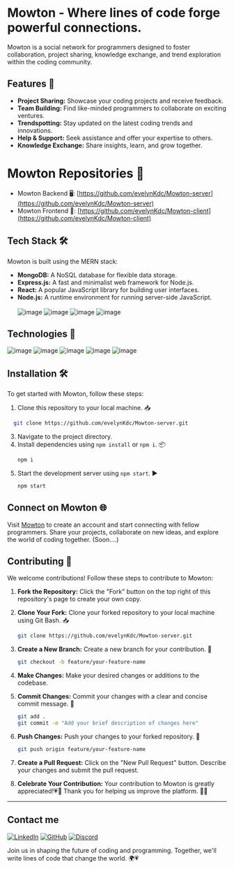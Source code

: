 # Mowton - Where lines of code forge powerful connections.

Mowton is a social network for programmers designed to foster collaboration, project sharing, knowledge exchange, and trend exploration within the coding community.

## Features 🚀

- **Project Sharing:** Showcase your coding projects and receive feedback.
- **Team Building:** Find like-minded programmers to collaborate on exciting ventures.
- **Trendspotting:** Stay updated on the latest coding trends and innovations.
- **Help & Support:** Seek assistance and offer your expertise to others.
- **Knowledge Exchange:** Share insights, learn, and grow together.

# Mowton Repositories 📁
- Mowton Backend 🖥️: [https://github.com/evelynKdc/Mowton-server](https://github.com/evelynKdc/Mowton-server)
- Mowton Frontend 🌈: [https://github.com/evelynKdc/Mowton-client](https://github.com/evelynKdc/Mowton-client)

## Tech Stack 🛠️

Mowton is built using the MERN stack:

- **MongoDB:** A NoSQL database for flexible data storage.
- **Express.js:** A fast and minimalist web framework for Node.js.
- **React:** A popular JavaScript library for building user interfaces.
- **Node.js:** A runtime environment for running server-side JavaScript.
<br><br>
![image](https://img.shields.io/badge/MongoDB-4EA94B?style=for-the-badge&logo=mongodb&logoColor=white)
![image](https://img.shields.io/badge/Express%20js-000000?style=for-the-badge&logo=express&logoColor=white)
![image](https://img.shields.io/badge/React-20232A?style=for-the-badge&logo=react&logoColor=61DAFB)
![image](https://img.shields.io/badge/Node%20js-339933?style=for-the-badge&logo=nodedotjs&logoColor=white)
## Technologies 🧩
![image](https://img.shields.io/badge/Insomnia-5849be?style=for-the-badge&logo=Insomnia&logoColor=white)
![image](https://img.shields.io/badge/JWT-000000?style=for-the-badge&logo=JSON%20web%20tokens&logoColor=white)
![image](https://img.shields.io/badge/VSCode-3dace3?style=for-the-badge&logo=visual%20studio%20code&logoColor=white)
![image](	https://img.shields.io/badge/Figma-F24E1E?style=for-the-badge&logo=figma&logoColor=white)
![image](	https://img.shields.io/badge/Socket.io-010101?&style=for-the-badge&logo=Socket.io&logoColor=white)

## Installation 🛠️

To get started with Mowton, follow these steps:

1. Clone this repository to your local machine. 📥
 ```bash
   git clone https://github.com/evelynKdc/Mowton-server.git
```
3. Navigate to the project directory.
4. Install dependencies using `npm install` or `npm i`. 📦
    ```bash
   npm i
6. Start the development server using `npm start`. ▶️
    ```bash
   npm start
## Connect on Mowton 🌐

Visit [Mowton](#) to create an account and start connecting with fellow programmers. Share your projects, collaborate on new ideas, and explore the world of coding together.
(Soon....)

## Contributing 🤝

We welcome contributions! Follow these steps to contribute to Mowton:

1. **Fork the Repository:** Click the "Fork" button on the top right of this repository's page to create your own copy.

2. **Clone Your Fork:** Clone your forked repository to your local machine using Git Bash. 📥
   ```bash
   git clone https://github.com/evelynKdc/Mowton-server.git
3. **Create a New Branch:** Create a new branch for your contribution. 🌿
   ```bash
   git checkout -b feature/your-feature-name
4. **Make Changes:** Make your desired changes or additions to the codebase.
5. **Commit Changes:** Commit your changes with a clear and concise commit message. 📝
   ```bash
   git add .
   git commit -m "Add your brief description of changes here"

7. **Push Changes:** Push your changes to your forked repository. 🚀
   ```bash
   git push origin feature/your-feature-name
8. **Create a Pull Request:** Click on the "New Pull Request" button. Describe your changes and submit the pull request.
9. **Celebrate Your Contribution:** Your contribution to Mowton is greatly appreciated!💗🤝 Thank you for helping us improve the platform. 🎉🎉
---
## Contact me 
[![LinkedIn](	https://img.shields.io/badge/Evelyn_De_la_cruz_Vargas-0077B5?style=for-the-badge&logo=linkedin&logoColor=white)](https://www.linkedin.com/in/evelyn-de-la-cruz-vargas/)
[![GitHub](https://img.shields.io/badge/evelynKdc-100000?style=for-the-badge&logo=github&logoColor=white)](https://github.com/evelynKdc)
[![Discord](https://img.shields.io/badge/evelyndc-5865F2?style=for-the-badge&logo=discord&logoColor=white)](https://discordapp.com/users/evelyndc)



Join us in shaping the future of coding and programming. Together, we'll write lines of code that change the world. 🌍💗

